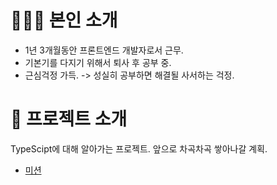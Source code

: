 # 💁🏻‍♀️ 본인 소개

- 1년 3개월동안 프론트엔드 개발자로서 근무.
- 기본기를 다지기 위해서 퇴사 후 공부 중.
- 근심걱정 가득. -> 성실히 공부하면 해결될 사서하는 걱정.

# 📑 프로젝트 소개

TypeScipt에 대해 알아가는 프로젝트.
앞으로 차곡차곡 쌓아나갈 계획.

- [미션](https://alexis1226.github.io/wanted-pre-onboarding-challenge-fe-2/index.html)
